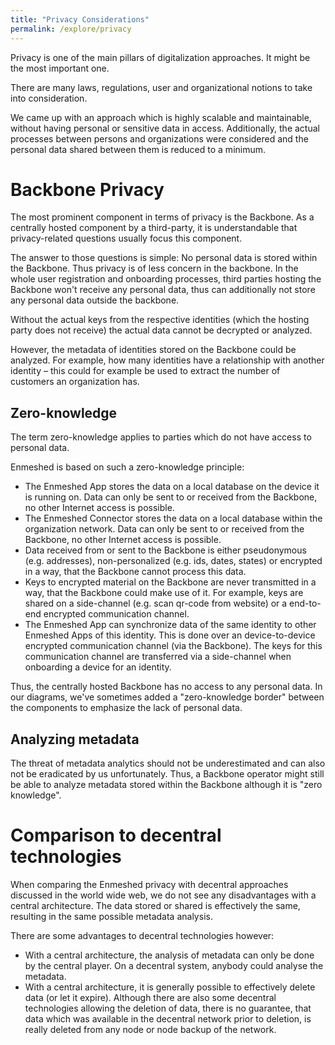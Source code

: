 ```yaml
---
title: "Privacy Considerations"
permalink: /explore/privacy
---
```


Privacy is one of the main pillars of digitalization approaches. It might be the most important one.

There are many laws, regulations, user and organizational notions to take into consideration.

We came up with an approach which is highly scalable and maintainable, without having personal or sensitive data in access. Additionally, the actual processes between persons and organizations were considered and the personal data shared between them is reduced to a minimum.

# Backbone Privacy

The most prominent component in terms of privacy is the Backbone. As a centrally hosted component by a third-party, it is understandable that privacy-related questions usually focus this component.

The answer to those questions is simple: No personal data is stored within the Backbone. Thus privacy is of less concern in the backbone. In the whole user registration and onboarding processes, third parties hosting the Backbone won't receive any personal data, thus can additionally not store any personal data outside the backbone.

Without the actual keys from the respective identities (which the hosting party does not receive) the actual data cannot be decrypted or analyzed.

However, the metadata of identities stored on the Backbone could be analyzed. For example, how many identities have a relationship with another identity – this could for example be used to extract the number of customers an organization has.

## Zero-knowledge

The term zero-knowledge applies to parties which do not have access to personal data.

Enmeshed is based on such a zero-knowledge principle:

-   The Enmeshed App stores the data on a local database on the device it is running on. Data can only be sent to or received from the Backbone, no other Internet access is possible.
-   The Enmeshed Connector stores the data on a local database within the organization network. Data can only be sent to or received from the Backbone, no other Internet access is possible.
-   Data received from or sent to the Backbone is either pseudonymous (e.g. addresses), non-personalized (e.g. ids, dates, states) or encrypted in a way, that the Backbone cannot process this data.
-   Keys to encrypted material on the Backbone are never transmitted in a way, that the Backbone could make use of it. For example, keys are shared on a side-channel (e.g. scan qr-code from website) or a end-to-end encrypted communication channel.
-   The Enmeshed App can synchronize data of the same identity to other Enmeshed Apps of this identity. This is done over an device-to-device encrypted communication channel (via the Backbone). The keys for this communication channel are transferred via a side-channel when onboarding a device for an identity.

Thus, the centrally hosted Backbone has no access to any personal data. In our diagrams, we've sometimes added a "zero-knowledge border" between the components to emphasize the lack of personal data.

## Analyzing metadata

The threat of metadata analytics should not be underestimated and can also not be eradicated by us unfortunately. Thus, a Backbone operator might still be able to analyze metadata stored within the Backbone although it is "zero knowledge".

# Comparison to decentral technologies

When comparing the Enmeshed privacy with decentral approaches discussed in the world wide web, we do not see any disadvantages with a central architecture. The data stored or shared is effectively the same, resulting in the same possible metadata analysis.

There are some advantages to decentral technologies however:

-   With a central architecture, the analysis of metadata can only be done by the central player. On a decentral system, anybody could analyse the metadata.
-   With a central architecture, it is generally possible to effectively delete data (or let it expire). Although there are also some decentral technologies allowing the deletion of data, there is no guarantee, that data which was available in the decentral network prior to deletion, is really deleted from any node or node backup of the network.
